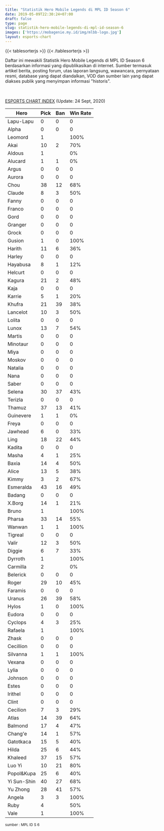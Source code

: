 ```yaml
---
title: "Statistik Hero Mobile Legends di MPL ID Season 6"
date: 2019-05-09T22:30:24+07:00
draft: false
type: page
slug: statistik-hero-mobile-legends-di-mpl-id-season-6
images: ['https://mobagenie.my.id/img/mlbb-logo.jpg']
layout: esports-chart
---
```


{{< tablesorterjs >}}
{{< /tablesorterjs >}}

Daftar ini mewakili Statistik Hero Mobile Legends di MPL ID Season 6 berdasarkan informasi yang dipublikasikan di internet. Sumber termasuk artikel berita, posting forum, utas laporan langsung, wawancara, pernyataan resmi, database yang dapat diandalkan, VOD dan sumber lain yang dapat diakses publik yang menyimpan informasi "historis".
​
​<table class=tabclass><table><table id=fixed-columns-table><a href="/esports-chart/">ESPORTS CHART INDEX</a> (Update: 24 Sept, 2020)<thead><tr><th class="pr10">Hero</th><th class="pr20">Pick</th><th class="pr20">Ban</th><th class="pr20">Win Rate</th></tr></thead><tbody><tr><td>Lapu-Lapu</td><td>0</td><td>0</td><td>0</td></tr><tr><td>Alpha</td><td>0</td><td>0</td><td>0</td></tr><tr><td>Leomord</td><td>1</td><td></td><td>100%</td></tr><tr><td>Akai</td><td>10</td><td>2</td><td>70%</td></tr><tr><td>Aldous</td><td>1</td><td></td><td>0%</td></tr><tr><td>Alucard</td><td>1</td><td>1</td><td>0%</td></tr><tr><td>Argus</td><td>0</td><td>0</td><td>0</td></tr><tr><td>Aurora</td><td>0</td><td>0</td><td>0</td></tr><tr><td>Chou</td><td>38</td><td>12</td><td>68%</td></tr><tr><td>Claude</td><td>8</td><td>3</td><td>50%</td></tr><tr><td>Fanny</td><td>0</td><td>0</td><td>0</td></tr><tr><td>Franco</td><td>0</td><td>0</td><td>0</td></tr><tr><td>Gord</td><td>0</td><td>0</td><td>0</td></tr><tr><td>Granger</td><td>0</td><td>0</td><td>0</td></tr><tr><td>Grock</td><td>0</td><td>0</td><td>0</td></tr><tr><td>Gusion</td><td>1</td><td>0</td><td>100%</td></tr><tr><td>Harith</td><td>11</td><td>6</td><td>36%</td></tr><tr><td>Harley</td><td>0</td><td>0</td><td>0</td></tr><tr><td>Hayabusa</td><td>8</td><td>1</td><td>12%</td></tr><tr><td>Helcurt</td><td>0</td><td>0</td><td>0</td></tr><tr><td>Kagura</td><td>21</td><td>2</td><td>48%</td></tr><tr><td>Kaja</td><td>0</td><td>0</td><td>0</td></tr><tr><td>Karrie</td><td>5</td><td>1</td><td>20%</td></tr><tr><td>Khufra</td><td>21</td><td>39</td><td>38%</td></tr><tr><td>Lancelot</td><td>10</td><td>3</td><td>50%</td></tr><tr><td>Lolita</td><td>0</td><td>0</td><td>0</td></tr><tr><td>Lunox</td><td>13</td><td>7</td><td>54%</td></tr><tr><td>Martis</td><td>0</td><td>0</td><td>0</td></tr><tr><td>Minotaur</td><td>0</td><td>0</td><td>0</td></tr><tr><td>Miya</td><td>0</td><td>0</td><td>0</td></tr><tr><td>Moskov</td><td>0</td><td>0</td><td>0</td></tr><tr><td>Natalia</td><td>0</td><td>0</td><td>0</td></tr><tr><td>Nana</td><td>0</td><td>0</td><td>0</td></tr><tr><td>Saber</td><td>0</td><td>0</td><td>0</td></tr><tr><td>Selena</td><td>30</td><td>37</td><td>43%</td></tr><tr><td>Terizla</td><td>0</td><td>0</td><td>0</td></tr><tr><td>Thamuz</td><td>37</td><td>13</td><td>41%</td></tr><tr><td>Guinevere</td><td>1</td><td>1</td><td>0%</td></tr><tr><td>Freya</td><td>0</td><td>0</td><td>0</td></tr><tr><td>Jawhead</td><td>6</td><td>0</td><td>33%</td></tr><tr><td>Ling</td><td>18</td><td>22</td><td>44%</td></tr><tr><td>Kadita</td><td>0</td><td>0</td><td>0</td></tr><tr><td>Masha</td><td>4</td><td>1</td><td>25%</td></tr><tr><td>Baxia</td><td>14</td><td>4</td><td>50%</td></tr><tr><td>Alice</td><td>13</td><td>5</td><td>38%</td></tr><tr><td>Kimmy</td><td>3</td><td>2</td><td>67%</td></tr><tr><td>Esmeralda</td><td>43</td><td>16</td><td>49%</td></tr><tr><td>Badang</td><td>0</td><td>0</td><td>0</td></tr><tr><td>X.Borg</td><td>14</td><td>1</td><td>21%</td></tr><tr><td>Bruno</td><td>1</td><td></td><td>100%</td></tr><tr><td>Pharsa</td><td>33</td><td>14</td><td>55%</td></tr><tr><td>Wanwan</td><td>1</td><td>1</td><td>100%</td></tr><tr><td>Tigreal</td><td>0</td><td>0</td><td>0</td></tr><tr><td>Valir</td><td>12</td><td>3</td><td>50%</td></tr><tr><td>Diggie</td><td>6</td><td>7</td><td>33%</td></tr><tr><td>Dyrroth</td><td>1</td><td></td><td>100%</td></tr><tr><td>Carmilla</td><td>2</td><td></td><td>0%</td></tr><tr><td>Belerick</td><td>0</td><td>0</td><td>0</td></tr><tr><td>Roger</td><td>29</td><td>10</td><td>45%</td></tr><tr><td>Faramis</td><td>0</td><td>0</td><td>0</td></tr><tr><td>Uranus</td><td>26</td><td>39</td><td>58%</td></tr><tr><td>Hylos</td><td>1</td><td>0</td><td>100%</td></tr><tr><td>Eudora</td><td>0</td><td>0</td><td>0</td></tr><tr><td>Cyclops</td><td>4</td><td>3</td><td>25%</td></tr><tr><td>Rafaela</td><td>1</td><td></td><td>100%</td></tr><tr><td>Zhask</td><td>0</td><td>0</td><td>0</td></tr><tr><td>Cecillion</td><td>0</td><td>0</td><td>0</td></tr><tr><td>Silvanna</td><td>1</td><td>1</td><td>100%</td></tr><tr><td>Vexana</td><td>0</td><td>0</td><td>0</td></tr><tr><td>Lylia</td><td>0</td><td>0</td><td>0</td></tr><tr><td>Johnson</td><td>0</td><td>0</td><td>0</td></tr><tr><td>Estes</td><td>0</td><td>0</td><td>0</td></tr><tr><td>Irithel</td><td>0</td><td>0</td><td>0</td></tr><tr><td>Clint</td><td>0</td><td>0</td><td>0</td></tr><tr><td>Cecilion</td><td>7</td><td>3</td><td>29%</td></tr><tr><td>Atlas</td><td>14</td><td>39</td><td>64%</td></tr><tr><td>Balmond</td><td>17</td><td>4</td><td>47%</td></tr><tr><td>Chang'e</td><td>14</td><td>1</td><td>57%</td></tr><tr><td>Gatotkaca</td><td>15</td><td>5</td><td>40%</td></tr><tr><td>Hilda</td><td>25</td><td>6</td><td>44%</td></tr><tr><td>Khaleed</td><td>37</td><td>15</td><td>57%</td></tr><tr><td>Luo Yi</td><td>10</td><td>21</td><td>80%</td></tr><tr><td>Popol&amp;Kupa</td><td>25</td><td>6</td><td>40%</td></tr><tr><td>Yi Sun-Shin</td><td>40</td><td>27</td><td>68%</td></tr><tr><td>Yu Zhong</td><td>28</td><td>41</td><td>57%</td></tr><tr><td>Angela</td><td>3</td><td>3</td><td>100%</td></tr><tr><td>Ruby</td><td>4</td><td></td><td>50%</td></tr><tr><td>Vale</td><td>1</td><td></td><td>100%</td></tr></tbody></table></table></table>

<small>sumber : MPL ID S 6</small>